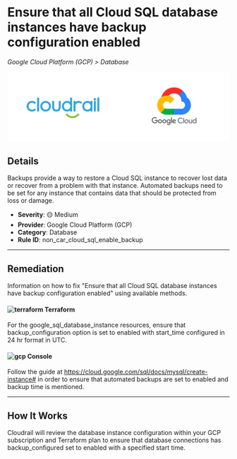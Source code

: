 # Ensure that all Cloud SQL database instances have backup configuration enabled

*Google Cloud Platform (GCP) > Database*

![Cloudrail and Google Cloud Platform (GCP) logos](../images/cloudrail_gcp.png)

## Details
Backups provide a way to restore a Cloud SQL instance to recover lost data or recover from a problem with that instance. Automated backups need to be set for any instance that contains data that should be protected from loss or damage.

- **Severity**: 🟡 Medium
- **Provider**: Google Cloud Platform (GCP)
- **Category**: Database
- **Rule ID**: non_car_cloud_sql_enable_backup

---

## Remediation
Information on how to fix "Ensure that all Cloud SQL database instances have backup configuration enabled" using available methods.


####  <img src="../_media/emojis/terraform.png" alt="terraform" width="20"/>  Terraform
For the google_sql_database_instance resources, ensure that backup_configuration option is set to enabled with start_time configured in 24 hr format in UTC.










####  <img src="../_media/emojis/gcp.png" alt="gcp" width="20"/> Console
Follow the guide at <https://cloud.google.com/sql/docs/mysql/create-instance#>  in order to ensure that automated backups are set to enabled and backup time is mentioned.




---

## How It Works
Cloudrail will review the database instance configuration within your GCP subscription and Terraform plan to ensure that database connections has backup_configured set to enabled with a specified start time.